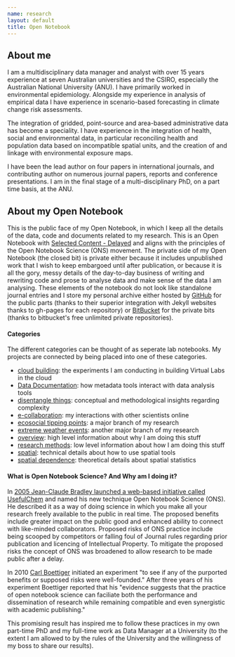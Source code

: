 ```yaml
---
name: research
layout: default
title: Open Notebook
---
```


## About me
I am a multidisciplinary data manager and analyst with over 15 years experience at seven Australian universities and the CSIRO, especially the Australian National University (ANU). I have primarily worked in environmental epidemiology. Alongside my experience in analysis of empirical data I have experience in scenario-based forecasting in climate change risk assessments.
<p></p>
The integration of gridded, point-source and area-based administrative data has become a speciality. I have experience in the integration of health, social and environmental data, in particular reconciling health and population data based on incompatible spatial units, and the creation of and linkage with environmental exposure maps.
<p></p>
I have been the lead author on four papers in international journals, and contributing author on numerous journal papers, reports and conference presentations. I am in the final stage of a multi-disciplinary PhD, on a part time basis, at the ANU.

## About my Open Notebook
This is the public face of my Open Notebook, in which I keep all the details of the data, code and documents related to my research.  This is an Open Notebook with [Selected Content - Delayed](http://onsclaims.wikispaces.com/) and aligns with the principles of the Open Notebook Science (ONS) movement.  The private side of my Open Notebook (the closed bit) is private either because it includes unpublished work that I wish to keep embargoed until after publication, or because it is all the gory, messy details of the day-to-day business of writing and rewriting code and prose to analyse data and make sense of the data I am analysing.  These elements of the notebook do not look like standalone journal entries and I store my personal archive either hosted by [GitHub](https://github.com/ivanhanigan/) for the public parts (thanks to their superior integration with Jekyll websites thanks to gh-pages for each repository) or [BitBucket](https://bitbucket.org/ivanhanigan/) for the private bits (thanks to bitbucket's free unlimited private repositories).

#### Categories
The different categories can be thought of as seperate lab notebooks. My projects are connected by being placed into one of these categories. 

- [cloud building](http://ivanhanigan.github.io/categories/cloud%20building/): the experiments I am conducting in building Virtual Labs in the cloud
- [Data Documentation](http://ivanhanigan.github.io/categories/Data%20Documentation/): how metadata tools interact with data analysis tools
- [disentangle things](http://ivanhanigan.github.io/categories/disentangle%20things/): conceptual and methodological insights regarding complexity
- [e-collaboration](http://ivanhanigan.github.io/categories/e-collaboration/): my interactions with other scientists online
- [ecosocial tipping points](http://ivanhanigan.github.io/categories/ecosocial%20tipping%20points/): a major branch of my research 
- [extreme weather events](http://ivanhanigan.github.io/categories/extreme%20weather%20events/): another major branch of my research 
- [overview](http://ivanhanigan.github.io/categories/overview/): high level information about why I am doing this stuff
- [research methods](http://ivanhanigan.github.io/categories/research%20methods/): low level information about how I am doing this stuff
- [spatial](http://ivanhanigan.github.io/categories/spatial/): technical details about how to use spatial tools
- [spatial dependence](http://ivanhanigan.github.io/categories/spatial%20dependence/): theoretical details about spatial statistics

#### What is Open Notebook Science?  And Why am I doing it?
In [2005 Jean-Claude Bradley launched a web-based initiative called UsefulChem](http://www.infotoday.com/it/sep10/Poynder.shtml) and named his new technique Open Notebook Science (ONS).  He described it as a way of doing science in which you make all your research freely available to the public in real time. The proposed benefits include greater impact on the public good and enhanced ability to connect with like-minded collaborators. Proposed risks of ONS practice include being scooped by competitors or falling foul of Journal rules regarding prior publication and licencing of Intellectual Property. To mitigate the proposed risks the concept of ONS was broadened to allow research to be made public after a delay.

In 2010 [Carl Boettiger](http://carlboettiger.info/2012/09/28/Welcome-to-my-lab-notebook.html) initiated an experiment "to see if any of the purported benefits or supposed risks were well-founded."  After three years of his experiment Boettiger reported that his "evidence suggests that the practice of open notebook science can faciliate both the performance and dissemination of research while remaining compatible and even synergistic with academic publishing."

This promising result has inspired me to follow these practices in my own part-time PhD and my full-time work as Data Manager at a University (to the extent I am allowed to by the rules of the University and the willingness of my boss to share our results).
